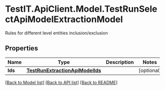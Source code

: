 # TestIT.ApiClient.Model.TestRunSelectApiModelExtractionModel
Rules for different level entities inclusion/exclusion

## Properties

Name | Type | Description | Notes
------------ | ------------- | ------------- | -------------
**Ids** | [**TestRunExtractionApiModelIds**](TestRunExtractionApiModelIds.md) |  | [optional] 

[[Back to Model list]](../README.md#documentation-for-models) [[Back to API list]](../README.md#documentation-for-api-endpoints) [[Back to README]](../README.md)

